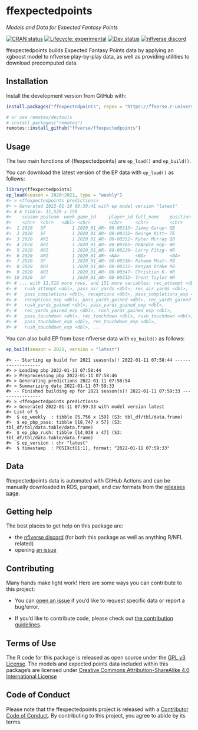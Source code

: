 
<!-- README.md is generated from README.Rmd. Please edit that file -->

# ffexpectedpoints

*Models and Data for Expected Fantasy Points*

<!-- badges: start -->

[![CRAN
status](https://img.shields.io/cran/v/ffexpectedpoints?style=flat-square&logo=R&label=CRAN)](https://CRAN.R-project.org/package=ffexpectedpoints)
[![Lifecycle:
experimental](https://img.shields.io/badge/lifecycle-experimental-orange.svg?style=flat-square)](https://lifecycle.r-lib.org/articles/stages.html#experimental)
[![Dev
status](https://img.shields.io/github/r-package/v/ffverse/ffexpectedpoints/main?label=dev&style=flat-square&logo=github)](https://ffexpectedpoints.ffverse.com/)
[![nflverse
discord](https://img.shields.io/discord/789805604076126219?color=7289da&label=nflverse%20discord&logo=discord&logoColor=fff&style=flat-square)](https://discord.com/invite/5Er2FBnnQa)
<!-- badges: end -->

ffexpectedpoints builds Expected Fantasy Points data by applying an
xgboost model to nflverse play-by-play data, as well as providing
utilities to download precomputed data.

## Installation

<!--Install the stable version from CRAN with:

```r
install.packages("ffexpectedpoints")
```
-->

Install the development version from GitHub with:

``` r
install.packages("ffexpectedpoints", repos = "https://ffverse.r-universe.dev")

# or use remotes/devtools
# install.packages("remotes")
remotes::install_github("ffverse/ffexpectedpoints")
```

## Usage

The two main functions of {ffexpectedpoints} are `ep_load()` and
`ep_build()`.

You can download the latest version of the EP data with `ep_load()` as
follows:

``` r
library(ffexpectedpoints)
ep_load(season = 2020:2021, type = "weekly")
#> > <ffexpectedpoints predictions>
#> > Generated 2022-01-10 09:39:41 with ep model version "latest"
#> # A tibble: 11,529 x 159
#>    season posteam  week game_id     player_id full_name    position pass_attempt
#>    <chr>  <chr>   <dbl> <chr>       <chr>     <chr>        <chr>           <dbl>
#>  1 2020   SF          1 2020_01_AR~ 00-00313~ Jimmy Garop~ QB                 33
#>  2 2020   SF          1 2020_01_AR~ 00-00332~ George Kitt~ TE                  0
#>  3 2020   ARI         1 2020_01_AR~ 00-00352~ Kyler Murray QB                 39
#>  4 2020   ARI         1 2020_01_AR~ 00-00305~ DeAndre Hop~ WR                  0
#>  5 2020   ARI         1 2020_01_AR~ 00-00229~ Larry Fitzg~ WR                  0
#>  6 2020   ARI         1 2020_01_AR~ <NA>      <NA>         <NA>                0
#>  7 2020   SF          1 2020_01_AR~ 00-00316~ Raheem Most~ RB                  0
#>  8 2020   ARI         1 2020_01_AR~ 00-00331~ Kenyan Drake RB                  0
#>  9 2020   ARI         1 2020_01_AR~ 00-00347~ Christian K~ WR                  0
#> 10 2020   SF          1 2020_01_AR~ 00-00332~ Trent Taylor WR                  0
#> # ... with 11,519 more rows, and 151 more variables: rec_attempt <dbl>,
#> #   rush_attempt <dbl>, pass_air_yards <dbl>, rec_air_yards <dbl>,
#> #   pass_completions <dbl>, receptions <dbl>, pass_completions_exp <dbl>,
#> #   receptions_exp <dbl>, pass_yards_gained <dbl>, rec_yards_gained <dbl>,
#> #   rush_yards_gained <dbl>, pass_yards_gained_exp <dbl>,
#> #   rec_yards_gained_exp <dbl>, rush_yards_gained_exp <dbl>,
#> #   pass_touchdown <dbl>, rec_touchdown <dbl>, rush_touchdown <dbl>,
#> #   pass_touchdown_exp <dbl>, rec_touchdown_exp <dbl>,
#> #   rush_touchdown_exp <dbl>, ...
```

You can also build EP from base nflverse data with `ep_build()` as
follows:

``` r
ep_build(season = 2021, version = "latest")
```

    #> -- Starting ep build for 2021 season(s)! 2022-01-11 07:58:44 -------------------
    #> > Loading pbp 2022-01-11 07:58:44
    #> > Preprocessing pbp 2022-01-11 07:58:46
    #> > Generating predictions 2022-01-11 07:58:54
    #> > Summarizing data 2022-01-11 07:59:33
    #> -- Finished building ep for 2021 season(s)! 2022-01-11 07:59:33 ----------------
    #> > <ffexpectedpoints predictions>
    #> > Generated 2022-01-11 07:59:33 with model version latest
    #> List of 5
    #>  $ ep_weekly  : tibble [5,756 x 159] (S3: tbl_df/tbl/data.frame)
    #>  $ ep_pbp_pass: tibble [18,747 x 57] (S3: tbl_df/tbl/data.table/data.frame)
    #>  $ ep_pbp_rush: tibble [14,038 x 47] (S3: tbl_df/tbl/data.table/data.frame)
    #>  $ ep_version : chr "latest"
    #>  $ timestamp  : POSIXct[1:1], format: "2022-01-11 07:59:33"

## Data

ffexpectedpoints data is automated with GitHub Actions and can be
manually downloaded in RDS, parquet, and csv formats from the [releases
page](https://github.com/ffverse/ffexpectedpoints/releases).

## Getting help

The best places to get help on this package are:

-   the [nflverse discord](https://discord.com/invite/5Er2FBnnQa) (for
    both this package as well as anything R/NFL related)
-   opening [an
    issue](https://github.com/ffverse/ffexpectedpoints/issues/new/choose)

## Contributing

Many hands make light work! Here are some ways you can contribute to
this project:

-   You can [open an
    issue](https://github.com/ffverse/ffexpectedpoints/issues/new/choose)
    if you’d like to request specific data or report a bug/error.

-   If you’d like to contribute code, please check out [the contribution
    guidelines](https://ffexpectedpoints.ffverse.com/CONTRIBUTING.html).

## Terms of Use

The R code for this package is released as open source under the [GPL v3
License](https://ffexpectedpoints.ffverse.com/LICENSE.html). The models
and expected points data included within this package’s are licensed
under [Creative Commons Attribution-ShareAlike 4.0 International
License](https://creativecommons.org/licenses/by-sa/4.0/)

## Code of Conduct

Please note that the ffexpectedpoints project is released with a
[Contributor Code of
Conduct](https://contributor-covenant.org/version/2/0/CODE_OF_CONDUCT.html).
By contributing to this project, you agree to abide by its terms.
